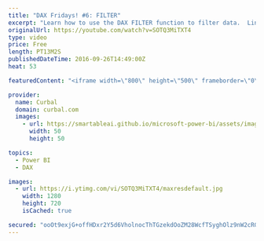 ```yaml
---
title: "DAX Fridays! #6: FILTER"
excerpt: "Learn how to use the DAX FILTER function to filter data.  Link to PBI file: https://curbal.com/blog/glossary/filter-dax   PREVIOUS VIDEO: https://www.youtube.com/watch?v=-oDpOfhgmzA NEXT VIDEO:-  You can apply filters in formulas that take a table as input. Instead of entering a table name, you use the"
originalUrl: https://youtube.com/watch?v=SOTQ3MiTXT4
type: video
price: Free
length: PT13M2S
publishedDateTime: 2016-09-26T14:49:00Z
heat: 53

featuredContent: "<iframe width=\"800\" height=\"500\" frameborder=\"0\" src=\"https://www.youtube.com/embed/SOTQ3MiTXT4\" allow=\"accelerometer; autoplay; encrypted-media; gyroscope; picture-in-picture\" allowfullscreen></iframe>"

provider:
  name: Curbal
  domain: curbal.com
  images:
    - url: https://smartableai.github.io/microsoft-power-bi/assets/images/organizations/curbal.com-50x50.jpg
      width: 50
      height: 50

topics:
  - Power BI
  - DAX

images:
  - url: https://i.ytimg.com/vi/SOTQ3MiTXT4/maxresdefault.jpg
    width: 1280
    height: 720
    isCached: true

secured: "ooOt9exjG+offHDxr2Y5d6VholnocThTGzekdOoZM28WcfTSyghOlz9nW2cRGKhqfU6hU6rSIartz1GWMYRgUjpgLqvHG/Ofs+yZwAbgm8ExcGm9Jf9lrnYrhZ23d7/eVuTy1cRut2vhFibDt+I1OCR11D0XOubfA7pP6/v63hIQDAYKmG/TdjNqDDJD2rffNkEFskgkue0mYFbv6U4ojjA+EiMfZ1ZjaupTms1JYE40oMwIRgNYWIsh1ggZeYeNJFQiJnc1nOt62aU85bZYCEZQMLFuBTD2TVlalwBl7QC3hTJrbP9oRWHjdQaaoIsTvc4r8jOzGp2w6seNsx9W1LFSOSSaFC4h3ucABuFEoUxSecIa1Xl4P2WIyT3O57FQD7JsAiB1xMSOzMH+yl4qMMOZkktlCs6C4G8a6f9Aq7c=;QfQJGXWOi3hFh/PuVFt5og=="
---
```


